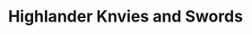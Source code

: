 ---
title: "Highlander Knvies and Swords"
url: /tigard/highlander-knvies-and-swords/
shop: Waffen
---